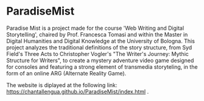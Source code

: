 # ParadiseMist

Paradise Mist is a project made for the course 'Web Writing and Digital Storytelling', chaired by Prof. Francesca Tomasi and within the Master in Digital Humanities and Digital Knowledge at the University of Bologna. This project analyzes the traditional definitions of the story structure, from Syd Field's Three Acts to Christopher Vogler's "The Writer's Journey: Mythic Structure for Writers", to create a mystery adventure video game designed for consoles and featuring a strong element of transmedia storyteling, in the form of an online ARG (Alternate Reality Game).

The website is diplayed at the following link: https://chantallengua.github.io/ParadiseMist/index.html .
